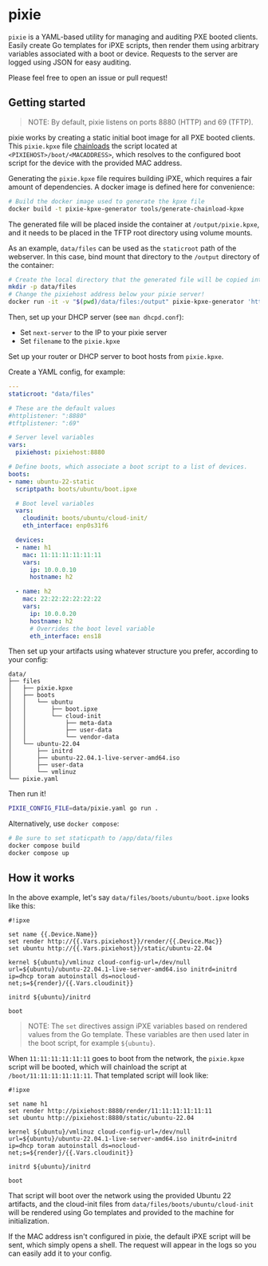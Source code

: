# pixie

`pixie` is a YAML-based utility for managing and auditing PXE booted clients.
Easily create Go templates for iPXE scripts, then render them using arbitrary
variables associated with a boot or device. Requests to the server are logged
using JSON for easy auditing.

Please feel free to open an issue or pull request!

## Getting started

> NOTE: By default, pixie listens on ports 8880 (HTTP) and 69 (TFTP).

pixie works by creating a static initial boot image for all PXE booted clients.
This `pixie.kpxe` file [chainloads](https://ipxe.org/howto/chainloading) the
script located at `<PIXIEHOST>/boot/<MACADDRESS>`, which
resolves to the configured boot script for the device with the provided MAC
address.

Generating the `pixie.kpxe` file requires building iPXE, which requires a fair
amount of dependencies. A docker image is defined here for convenience:

```bash
# Build the docker image used to generate the kpxe file
docker build -t pixie-kpxe-generator tools/generate-chainload-kpxe
```

The generated file will be placed inside the container at `/output/pixie.kpxe`,
and it needs to be placed in the TFTP root directory using volume mounts.

As an example, `data/files` can be used as the `staticroot` path of the
webserver. In this case, bind mount that directory to the `/output` directory
of the container:

```bash
# Create the local directory that the generated file will be copied into
mkdir -p data/files
# Change the pixiehost address below your pixie server!
docker run -it -v "$(pwd)/data/files:/output" pixie-kpxe-generator 'http://pixiehost:8880'
```

Then, set up your DHCP server (see `man dhcpd.conf`):

- Set `next-server` to the IP to your pixie server
- Set `filename` to the `pixie.kpxe`

Set up your router or DHCP server to boot hosts from `pixie.kpxe`.

Create a YAML config, for example:

```yaml
---
staticroot: "data/files"

# These are the default values
#httplistener: ":8880"
#tftplistener: ":69"

# Server level variables
vars:
  pixiehost: pixiehost:8880

# Define boots, which associate a boot script to a list of devices.
boots:
- name: ubuntu-22-static
  scriptpath: boots/ubuntu/boot.ipxe

  # Boot level variables
  vars:
    cloudinit: boots/ubuntu/cloud-init/
    eth_interface: enp0s31f6

  devices:
  - name: h1
    mac: 11:11:11:11:11:11
    vars:
      ip: 10.0.0.10
      hostname: h2

  - name: h2
    mac: 22:22:22:22:22:22
    vars:
      ip: 10.0.0.20
      hostname: h2
      # Overrides the boot level variable
      eth_interface: ens18
```

Then set up your artifacts using whatever structure you prefer, according to
your config:

```
data/
├── files
│   ├── pixie.kpxe
│   ├── boots
│   │   └── ubuntu
│   │       ├── boot.ipxe
│   │       └── cloud-init
│   │           ├── meta-data
│   │           ├── user-data
│   │           └── vendor-data
│   └── ubuntu-22.04
│       ├── initrd
│       ├── ubuntu-22.04.1-live-server-amd64.iso
│       ├── user-data
│       └── vmlinuz
└── pixie.yaml
```

Then run it!

```bash
PIXIE_CONFIG_FILE=data/pixie.yaml go run .
```

Alternatively, use `docker compose`:

```bash
# Be sure to set staticpath to /app/data/files
docker compose build
docker compose up
```

## How it works

In the above example, let's say `data/files/boots/ubuntu/boot.ipxe` looks like
this:

```
#!ipxe

set name {{.Device.Name}}
set render http://{{.Vars.pixiehost}}/render/{{.Device.Mac}}
set ubuntu http://{{.Vars.pixiehost}}/static/ubuntu-22.04

kernel ${ubuntu}/vmlinuz cloud-config-url=/dev/null url=${ubuntu}/ubuntu-22.04.1-live-server-amd64.iso initrd=initrd ip=dhcp toram autoinstall ds=nocloud-net;s=${render}/{{.Vars.cloudinit}}

initrd ${ubuntu}/initrd

boot
```

> NOTE: The `set` directives assign iPXE variables based on rendered values
from the Go template. These variables are then used later in the boot script,
for example `${ubuntu}`.

When `11:11:11:11:11:11` goes to boot from the network, the `pixie.kpxe` script
will be booted, which will chainload the script at
`/boot/11:11:11:11:11:11`. That templated script will look
like:

```
#!ipxe

set name h1
set render http://pixiehost:8880/render/11:11:11:11:11:11
set ubuntu http://pixiehost:8880/static/ubuntu-22.04

kernel ${ubuntu}/vmlinuz cloud-config-url=/dev/null url=${ubuntu}/ubuntu-22.04.1-live-server-amd64.iso initrd=initrd ip=dhcp toram autoinstall ds=nocloud-net;s=${render}/{{.Vars.cloudinit}}

initrd ${ubuntu}/initrd

boot
```

That script will boot over the network using the provided Ubuntu 22 artifacts,
and the cloud-init files from `data/files/boots/ubuntu/cloud-init` will be
rendered using Go templates and provided to the machine for initialization.

If the MAC address isn't configured in pixie, the default iPXE script will be
sent, which simply opens a shell. The request will appear in the logs so you
can easily add it to your config.
